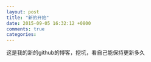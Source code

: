 ```yaml
---
layout: post
title: "新的开始"
date: 2015-09-05 16:32:12 +0800
comments: true
categories: 
---
```

这是我的新的github的博客，挖坑，看自己能保持更新多久


